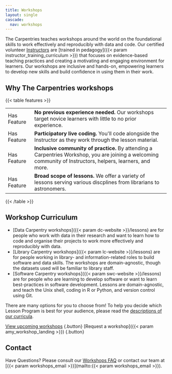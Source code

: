 ```yaml
---
title: Workshops
layout: single
cascade:
  nav: workshops
---
```


The Carpentries teaches workshops around the world on the foundational skills to work effectively and reproducibly with data and code. Our certified volunteer [Instructors](/community/instructors/) are [trained in pedagogy]({{< param instructor_training_curriculum >}}) that focuses on evidence-based teaching practices and creating a motivating and engaging environment for learners. Our workshops are inclusive and hands-on, empowering learners to develop new skills and build confidence in using them in their work.

## Why The Carpentries workshops

{{< table features >}}
<table>
    <tr>
        <td>Has Feature</td>
        <td><b>No previous experience needed.</b> Our workshops target novice learners with little to no prior experience.</td>
    </tr>
    <tr>
        <td>Has Feature</td>
        <td><b>Participatory live coding.</b> You'll code alongside the Instructor as they work through the lesson material.</td>
    </tr>
    <tr>
        <td>Has Feature</td>
        <td><b>Inclusive community of practice.</b> By attending a Carpentries Workshop, you are joining a welcoming community of Instructors, helpers, learners, and more.</td>
    </tr>
    <tr>
        <td>Has Feature</td>
        <td><b>Broad scope of lessons. </b>  We offer a variety of lessons serving various discplines from librarians to astronomers.</td>
    </tr>    

</table>
{{< /table >}}

## Workshop Curriculum

* [Data Carpentry workshops]({{< param dc-website >}}/lessons) are for people who work with data in their research and want to learn how to code and organise their projects to work more effectively and reproducibly with data. 
* [Library Carpentry workshops]({{< param lc-website >}}/lessons) are for people working in library- and information-related roles to build software and data skills. The workshops are domain-agnostic, though the datasets used will be familiar to library staff. 
* [Software Carpentry workshops]({{< param swc-website >}}/lessons) are for people who are learning to develop software or want to learn best-practices in software development. Lessons are domain-agnostic, and teach the Unix shell, coding in R or Python, and version control using Git. 

There are many options for you to choose from! To help you decide which Lesson Program is best for your audience, please read the [descriptions of our curricula](/lessons/curriculum-summary/).

[View upcoming workshops](/workshops/upcoming-workshops)
{.button}
[Request a workshop]({{< param amy_workshop_landing >}})
{.button}

## Contact 

Have Questions? Please consult our [Workshops FAQ](/workshops/workshops-faq) or contact our team at [{{< param workshops_email >}}](mailto:{{< param workshops_email >}}).

